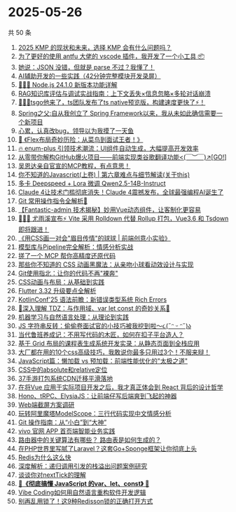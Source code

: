 # 2025-05-26

共 50 条

<!-- BEGIN JUEJIN -->
<!-- 最后更新时间 2025-05-26 03:12:23 +0800 -->
1. [ 2025  KMP 的现状和未来，选择 KMP 会有什么问题吗？](https://juejin.cn/post/7507206037432614924)
1. [为了更好的使用 antfu 大佬的 vscode 插件，我开发了一个小工具 📦](https://juejin.cn/post/7507073213865787442)
1. [她说：JSON 没错，但就是 parse 不过？我懂了！](https://juejin.cn/post/7506754146894168118)
1. [AI辅助开发的一些实践（42分钟完整模块开发录屏）](https://juejin.cn/post/7507982656668221478)
1. [🚀🚀🚀 Node.js 24.1.0 新版本功能详解](https://juejin.cn/post/7506820285871570985)
1. [ RAG知识库评估与调试实战指南：上下文丢失×信息忽略×多轮对话崩溃](https://juejin.cn/post/7507203999110053903)
1. [🚀🚀🚀tsgo他来了，ts团队发布了ts native预览版，构建速度更快了⚡️！](https://juejin.cn/post/7507549882367311926)
1. [Spring之父:自从我创立了 Spring Framework以来，我从未如此确信需要一个新项目](https://juejin.cn/post/7507438828178849828)
1. [心累，认真改bug，领导以为我摸了一天鱼](https://juejin.cn/post/7507204325577981967)
1. [🎯 《Flex布局奇妙历险：从菜鸟到面试王者！》](https://juejin.cn/post/7507253852111994920)
1. [🔥 enum-plus 引领技术潮流：UI组件自动生成，大幅提高开发效率](https://juejin.cn/post/7507480493345161227)
1. [从零带你解构GitHub爆火项目——前端实现类谷歌翻译功能<(￣︶￣)↗[GO!]](https://juejin.cn/post/7507461367584260136)
1. [吴恩达亲自官宣的MCP教程，有点意思！](https://juejin.cn/post/7507192967037337636)
1. [你不知道的Javascript(上卷) | 第六章难点与细节解读(关于this)](https://juejin.cn/post/7507548342508175375)
1. [多卡 Deepspeed + Lora 微调 Qwen2.5-14B-Instruct](https://juejin.cn/post/7477576025918160923)
1. [Claude 4让技术门槛彻底消失！Claude 4震撼发布，全球最强编程AI诞生了](https://juejin.cn/post/7507207338685251603)
1. [Git 常用操作指令全解析📝](https://juejin.cn/post/7507205153604517903)
1. [【Fantastic-admin 技术揭秘】妙用Vue动态组件，让客制化更容易](https://juejin.cn/post/7506790578106220563)
1. [🚀🚀🚀 尤雨溪宣布⚡ Vite 采用 Rolldown 代替 Rollup 打包，Vue3.6 和 Tsdown 即将跟进！](https://juejin.cn/post/7507869468400517154)
1. [《用CSS画一对会"眉目传情"的球球 | 前端创意小实验》](https://juejin.cn/post/7507554645226864667)
1. [模型库与Pipeline完全解析：情感分析实战](https://juejin.cn/post/7507438828178374692)
1. [搓了一个 MCP 帮你高精度还原代码](https://juejin.cn/post/7507206037440856105)
1. [那些你不知道的 CSS 动画黑魔法：从亲吻小球看动效设计与实现](https://juejin.cn/post/7507577670016696335)
1. [Git使用指北：让你的代码不再"裸奔"](https://juejin.cn/post/7507559556341776384)
1. [ CSS动画与布局：从基础到实践](https://juejin.cn/post/7507549882366836790)
1. [Flutter 3.32 升级要点全解析](https://juejin.cn/post/7507299027635175462)
1. [KotlinConf'25 语法前瞻：新错误类型系统 Rich Errors](https://juejin.cn/post/7507253190331383843)
1. [🌟深入理解 TDZ：与作用域、var let const 的奇妙关系💫](https://juejin.cn/post/7507205786369065012)
1. [机器学习与自然语言处理：从理论到实践](https://juejin.cn/post/7507205153603698703)
1. [JS 字符串反转：偷偷卷面试官的小技巧被我挖到啦～૮(˶ᵔ ᵕ ᵔ˶)ა](https://juejin.cn/post/7507840946038554634)
1. [当代鲁班养成记：不用写代码的木匠，如何在扣子平台造人？](https://juejin.cn/post/7507529916025126924)
1. [基于 Grid 布局的课程表生成系统开发实录：从静态页面到全栈应用](https://juejin.cn/post/7507478492020391945)
1. [大厂都在用的10个css高级技巧，我敢说你最多只用过3个！不服来辩！](https://juejin.cn/post/7507554645226569755)
1. [JavaScript篇：懒加载 vs 预加载：前端性能优化的"太极之道"](https://juejin.cn/post/7506790578106368019)
1. [CSS中的absolute和relative定位](https://juejin.cn/post/7507471067671937050)
1. [37手游打包系统CDN迁移平滑落地](https://juejin.cn/post/7507192967070466089)
1. [在将Vue 应用于实际项目开发之后，我才真正体会到 React 背后的设计哲学](https://juejin.cn/post/7507386170185498663)
1. [Hono、tRPC、ElysiaJS：让前端仔写后端爽到飞起的神器](https://juejin.cn/post/7507239583441190947)
1. [Web端截屏方案调研](https://juejin.cn/post/7507204325577277455)
1. [玩转阿里魔塔ModelScope：三行代码实现中文情感分析](https://juejin.cn/post/7507200363008622642)
1. [Git 操作指南：从“小白”到“大神”](https://juejin.cn/post/7507198934159867942)
1. [vivo 官网 APP 首页端智能业务实践](https://juejin.cn/post/7507192967071137833)
1. [路由器中的关键算法有哪些？ 路由表是如何生成的？](https://juejin.cn/post/7507548342508306447)
1. [在PHP世界里写腻了Laravel？这套Go+Sponge框架让你彻底上头](https://juejin.cn/post/7507492753711104012)
1. [Redis为什么这么快](https://juejin.cn/post/7507492753711808524)
1. [深度解析：递归调用引发的栈溢出问题案例研究](https://juejin.cn/post/7507205068100124691)
1. [谈谈你对nextTick的理解](https://juejin.cn/post/7507207338685464595)
1. [🌟 ​**​《彻底搞懂 JavaScript 的var、let、const》​** 🌟](https://juejin.cn/post/7507206037440593961)
1. [Vibe Coding如何用自然语言重构软件开发逻辑](https://juejin.cn/post/7507205068100354067)
1. [别再乱用锁了！这9种Redisson锁的正确打开方式](https://juejin.cn/post/7507204325577342991)
<!-- END JUEJIN -->